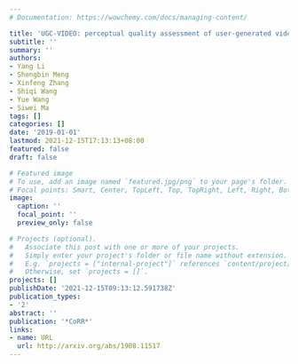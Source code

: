 ```yaml
---
# Documentation: https://wowchemy.com/docs/managing-content/

title: 'UGC-VIDEO: perceptual quality assessment of user-generated videos'
subtitle: ''
summary: ''
authors:
- Yang Li
- Shengbin Meng
- Xinfeng Zhang
- Shiqi Wang
- Yue Wang
- Siwei Ma
tags: []
categories: []
date: '2019-01-01'
lastmod: 2021-12-15T17:13:13+08:00
featured: false
draft: false

# Featured image
# To use, add an image named `featured.jpg/png` to your page's folder.
# Focal points: Smart, Center, TopLeft, Top, TopRight, Left, Right, BottomLeft, Bottom, BottomRight.
image:
  caption: ''
  focal_point: ''
  preview_only: false

# Projects (optional).
#   Associate this post with one or more of your projects.
#   Simply enter your project's folder or file name without extension.
#   E.g. `projects = ["internal-project"]` references `content/project/deep-learning/index.md`.
#   Otherwise, set `projects = []`.
projects: []
publishDate: '2021-12-15T09:13:12.591738Z'
publication_types:
- '2'
abstract: ''
publication: '*CoRR*'
links:
- name: URL
  url: http://arxiv.org/abs/1908.11517
---
```

